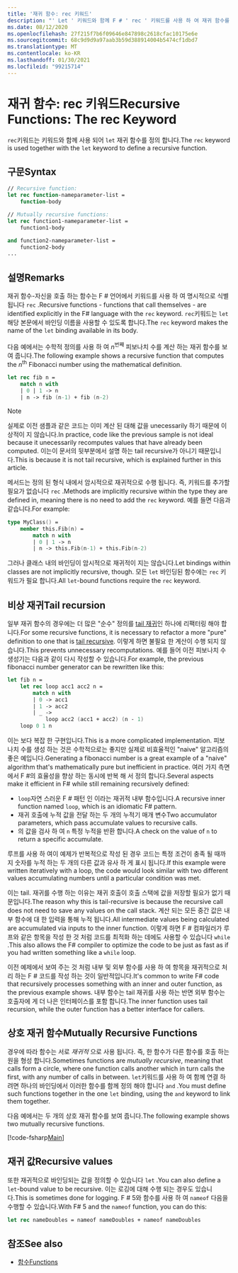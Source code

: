 ```yaml
---
title: '재귀 함수: rec 키워드'
description: "' Let ' 키워드와 함께 F # ' rec ' 키워드를 사용 하 여 재귀 함수를 정의 하는 방법을 알아봅니다."
ms.date: 08/12/2020
ms.openlocfilehash: 27f215f7b6f09646e847898c2618cfac10175e6e
ms.sourcegitcommit: 68c9d9d9a97aab3b59d388914004b5474cf1dbd7
ms.translationtype: MT
ms.contentlocale: ko-KR
ms.lasthandoff: 01/30/2021
ms.locfileid: "99215714"
---
```

# <a name="recursive-functions-the-rec-keyword"></a><span data-ttu-id="e6770-103">재귀 함수: rec 키워드</span><span class="sxs-lookup"><span data-stu-id="e6770-103">Recursive Functions: The rec Keyword</span></span>

<span data-ttu-id="e6770-104">`rec`키워드는 키워드와 함께 사용 되어 `let` 재귀 함수를 정의 합니다.</span><span class="sxs-lookup"><span data-stu-id="e6770-104">The `rec` keyword is used together with the `let` keyword to define a recursive function.</span></span>

## <a name="syntax"></a><span data-ttu-id="e6770-105">구문</span><span class="sxs-lookup"><span data-stu-id="e6770-105">Syntax</span></span>

```fsharp
// Recursive function:
let rec function-nameparameter-list =
    function-body

// Mutually recursive functions:
let rec function1-nameparameter-list =
    function1-body

and function2-nameparameter-list =
    function2-body
...
```

## <a name="remarks"></a><span data-ttu-id="e6770-106">설명</span><span class="sxs-lookup"><span data-stu-id="e6770-106">Remarks</span></span>

<span data-ttu-id="e6770-107">재귀 함수-자신을 호출 하는 함수는 F # 언어에서 키워드를 사용 하 여 명시적으로 식별 됩니다 `rec` .</span><span class="sxs-lookup"><span data-stu-id="e6770-107">Recursive functions - functions that call themselves - are identified explicitly in the F# language with the `rec` keyword.</span></span> <span data-ttu-id="e6770-108">`rec`키워드는 `let` 해당 본문에서 바인딩 이름을 사용할 수 있도록 합니다.</span><span class="sxs-lookup"><span data-stu-id="e6770-108">The `rec` keyword makes the name of the `let` binding available in its body.</span></span>

<span data-ttu-id="e6770-109">다음 예에서는 수학적 정의를 사용 하 여 *n*<sup>번째</sup> 피보나치 수를 계산 하는 재귀 함수를 보여 줍니다.</span><span class="sxs-lookup"><span data-stu-id="e6770-109">The following example shows a recursive function that computes the *n*<sup>th</sup> Fibonacci number using the mathematical definition.</span></span>

```fsharp
let rec fib n =
    match n with
    | 0 | 1 -> n
    | n -> fib (n-1) + fib (n-2)
```

> [!NOTE]
> <span data-ttu-id="e6770-110">실제로 이전 샘플과 같은 코드는 이미 계산 된 대해 값을 unecessarily 하기 때문에 이상적이 지 않습니다.</span><span class="sxs-lookup"><span data-stu-id="e6770-110">In practice, code like the previous sample is not ideal because it unecessarily recomputes values that have already been computed.</span></span> <span data-ttu-id="e6770-111">이는이 문서의 뒷부분에서 설명 하는 tail recursive가 아니기 때문입니다.</span><span class="sxs-lookup"><span data-stu-id="e6770-111">This is because it is not tail recursive, which is explained further in this article.</span></span>

<span data-ttu-id="e6770-112">메서드는 정의 된 형식 내에서 암시적으로 재귀적으로 수행 됩니다. 즉, 키워드를 추가할 필요가 없습니다 `rec` .</span><span class="sxs-lookup"><span data-stu-id="e6770-112">Methods are implicitly recursive within the type they are defined in, meaning there is no need to add the `rec` keyword.</span></span> <span data-ttu-id="e6770-113">예를 들면 다음과 같습니다.</span><span class="sxs-lookup"><span data-stu-id="e6770-113">For example:</span></span>

```fsharp
type MyClass() =
    member this.Fib(n) =
        match n with
        | 0 | 1 -> n
        | n -> this.Fib(n-1) + this.Fib(n-2)
```

<span data-ttu-id="e6770-114">그러나 클래스 내의 바인딩이 암시적으로 재귀적이 지는 않습니다.</span><span class="sxs-lookup"><span data-stu-id="e6770-114">Let bindings within classes are not implicitly recursive, though.</span></span> <span data-ttu-id="e6770-115">모든 `let` 바인딩된 함수에는 `rec` 키워드가 필요 합니다.</span><span class="sxs-lookup"><span data-stu-id="e6770-115">All `let`-bound functions require the `rec` keyword.</span></span>

## <a name="tail-recursion"></a><span data-ttu-id="e6770-116">비상 재귀</span><span class="sxs-lookup"><span data-stu-id="e6770-116">Tail recursion</span></span>

<span data-ttu-id="e6770-117">일부 재귀 함수의 경우에는 더 많은 "순수" 정의를 [tail 재귀](https://cs.stackexchange.com/questions/6230/what-is-tail-recursion)인 하나에 리팩터링 해야 합니다.</span><span class="sxs-lookup"><span data-stu-id="e6770-117">For some recursive functions, it is necessary to refactor a more "pure" definition to one that is [tail recursive](https://cs.stackexchange.com/questions/6230/what-is-tail-recursion).</span></span> <span data-ttu-id="e6770-118">이렇게 하면 불필요 한 계산이 수행 되지 않습니다.</span><span class="sxs-lookup"><span data-stu-id="e6770-118">This prevents unnecessary recomputations.</span></span> <span data-ttu-id="e6770-119">예를 들어 이전 피보나치 수 생성기는 다음과 같이 다시 작성할 수 있습니다.</span><span class="sxs-lookup"><span data-stu-id="e6770-119">For example, the previous fibonacci number generator can be rewritten like this:</span></span>

```fsharp
let fib n =
    let rec loop acc1 acc2 n =
        match n with
        | 0 -> acc1
        | 1 -> acc2
        | _ ->
            loop acc2 (acc1 + acc2) (n - 1)
    loop 0 1 n
```

<span data-ttu-id="e6770-120">이는 보다 복잡 한 구현입니다.</span><span class="sxs-lookup"><span data-stu-id="e6770-120">This is a more complicated implementation.</span></span> <span data-ttu-id="e6770-121">피보나치 수를 생성 하는 것은 수학적으로는 좋지만 실제로 비효율적인 "naive" 알고리즘의 좋은 예입니다.</span><span class="sxs-lookup"><span data-stu-id="e6770-121">Generating a fibonacci number is a great example of a "naive" algorithm that's mathematically pure but inefficient in practice.</span></span> <span data-ttu-id="e6770-122">여러 가지 측면에서 F #의 효율성을 향상 하는 동시에 반복 해 서 정의 합니다.</span><span class="sxs-lookup"><span data-stu-id="e6770-122">Several aspects make it efficient in F# while still remaining recursively defined:</span></span>

* <span data-ttu-id="e6770-123">`loop`자연 스러운 F # 패턴 인 이라는 재귀적 내부 함수입니다.</span><span class="sxs-lookup"><span data-stu-id="e6770-123">A recursive inner function named `loop`, which is an idiomatic F# pattern.</span></span>
* <span data-ttu-id="e6770-124">재귀 호출에 누적 값을 전달 하는 두 개의 누적기 매개 변수</span><span class="sxs-lookup"><span data-stu-id="e6770-124">Two accumulator parameters, which pass accumulate values to recursive calls.</span></span>
* <span data-ttu-id="e6770-125">의 값을 검사 하 여 `n` 특정 누적을 반환 합니다.</span><span class="sxs-lookup"><span data-stu-id="e6770-125">A check on the value of `n` to return a specific accumulate.</span></span>

<span data-ttu-id="e6770-126">루프를 사용 하 여이 예제가 반복적으로 작성 된 경우 코드는 특정 조건이 충족 될 때까지 숫자를 누적 하는 두 개의 다른 값과 유사 하 게 표시 됩니다.</span><span class="sxs-lookup"><span data-stu-id="e6770-126">If this example were written iteratively with a loop, the code would look similar with two different values accumulating numbers until a particular condition was met.</span></span>

<span data-ttu-id="e6770-127">이는 tail. 재귀를 수행 하는 이유는 재귀 호출이 호출 스택에 값을 저장할 필요가 없기 때문입니다.</span><span class="sxs-lookup"><span data-stu-id="e6770-127">The reason why this is tail-recursive is because the recursive call does not need to save any values on the call stack.</span></span> <span data-ttu-id="e6770-128">계산 되는 모든 중간 값은 내부 함수에 대 한 입력을 통해 누적 됩니다.</span><span class="sxs-lookup"><span data-stu-id="e6770-128">All intermediate values being calculated are accumulated via inputs to the inner function.</span></span> <span data-ttu-id="e6770-129">이렇게 하면 F # 컴파일러가 루프와 같은 항목을 작성 한 것 처럼 코드를 최적화 하는 데에도 사용할 수 있습니다 `while` .</span><span class="sxs-lookup"><span data-stu-id="e6770-129">This also allows the F# compiler to optimize the code to be just as fast as if you had written something like a `while` loop.</span></span>

<span data-ttu-id="e6770-130">이전 예제에서 보여 주는 것 처럼 내부 및 외부 함수를 사용 하 여 항목을 재귀적으로 처리 하는 F # 코드를 작성 하는 것이 일반적입니다.</span><span class="sxs-lookup"><span data-stu-id="e6770-130">It's common to write F# code that recursively processes something with an inner and outer function, as the previous example shows.</span></span> <span data-ttu-id="e6770-131">내부 함수는 tail 재귀를 사용 하는 반면 외부 함수는 호출자에 게 더 나은 인터페이스를 포함 합니다.</span><span class="sxs-lookup"><span data-stu-id="e6770-131">The inner function uses tail recursion, while the outer function has a better interface for callers.</span></span>

## <a name="mutually-recursive-functions"></a><span data-ttu-id="e6770-132">상호 재귀 함수</span><span class="sxs-lookup"><span data-stu-id="e6770-132">Mutually Recursive Functions</span></span>

<span data-ttu-id="e6770-133">경우에 따라 함수는 서로 *재귀적* 으로 사용 됩니다. 즉, 한 함수가 다른 함수를 호출 하는 원을 형성 합니다.</span><span class="sxs-lookup"><span data-stu-id="e6770-133">Sometimes functions are *mutually recursive*, meaning that calls form a circle, where one function calls another which in turn calls the first, with any number of calls in between.</span></span> <span data-ttu-id="e6770-134">`let`키워드를 사용 하 여 함께 연결 하려면 하나의 바인딩에서 이러한 함수를 함께 정의 해야 합니다 `and` .</span><span class="sxs-lookup"><span data-stu-id="e6770-134">You must define such functions together in the one `let` binding, using the `and` keyword to link them together.</span></span>

<span data-ttu-id="e6770-135">다음 예에서는 두 개의 상호 재귀 함수를 보여 줍니다.</span><span class="sxs-lookup"><span data-stu-id="e6770-135">The following example shows two mutually recursive functions.</span></span>

[!code-fsharp[Main](~/samples/snippets/fsharp/lang-ref-1/snippet4002.fs)]

## <a name="recursive-values"></a><span data-ttu-id="e6770-136">재귀 값</span><span class="sxs-lookup"><span data-stu-id="e6770-136">Recursive values</span></span>

<span data-ttu-id="e6770-137">또한 재귀적으로 바인딩되는 값을 정의할 수 있습니다 `let` .</span><span class="sxs-lookup"><span data-stu-id="e6770-137">You can also define a `let`-bound value to be recursive.</span></span> <span data-ttu-id="e6770-138">이는 로깅에 대해 수행 되는 경우도 있습니다.</span><span class="sxs-lookup"><span data-stu-id="e6770-138">This is sometimes done for logging.</span></span> <span data-ttu-id="e6770-139">F # 5와 함수를 사용 하 여 `nameof` 다음을 수행할 수 있습니다.</span><span class="sxs-lookup"><span data-stu-id="e6770-139">With F# 5 and the `nameof` function, you can do this:</span></span>

```fsharp
let rec nameDoubles = nameof nameDoubles + nameof nameDoubles
```

## <a name="see-also"></a><span data-ttu-id="e6770-140">참조</span><span class="sxs-lookup"><span data-stu-id="e6770-140">See also</span></span>

- [<span data-ttu-id="e6770-141">함수</span><span class="sxs-lookup"><span data-stu-id="e6770-141">Functions</span></span>](index.md)
